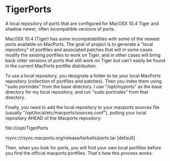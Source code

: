 # TigerPorts
A local repository of ports that are configured for MacOSX 10.4 Tiger and shadow newer, often incompatible versions of ports.

MacOSX 10.4 (Tiger) has some incompatabilities with some of the newest ports available on MacPorts. The goal of project is to generate a "local repository" of portfiles and associated patches that will in some cases modify the existing portfiles to work on Tiger, and in other cases will bring back older versions of ports that still work on Tiger but can't easily be found in the current MacPorts portfile distribution.

To use a local repository, you designate a folder to be your local MacPorts repository (collection of portfiles and patches). Then you index them using "sudo portindex" from the base directory. I use "/opt/myports" as the base directory for my local repository, and run "sudo portindex" from that directory.

Finally, you need to add the local repository to your macports sources file (usually "/opt/local/etc/macports/sources.conf"), putting your local repository AHEAD of the Macports repository:

file:///opt/TigerPorts

rsync://rsync.macports.org/release/tarballs/ports.tar [default]

Then, when you look for ports, you will find your own local portfiles before you find the official macports portfiles. That's how this process works.


